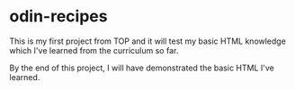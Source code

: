 # odin-recipes
This is my first project from TOP and it will test my basic HTML knowledge which I've learned from the curriculum so far.

By the end of this project, I will have demonstrated the basic HTML I've learned.